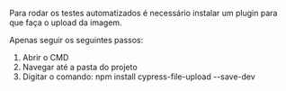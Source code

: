 Para rodar os testes automatizados é necessário instalar um plugin para que faça o upload da imagem.

Apenas seguir os seguintes passos:
1)	Abrir o CMD
2)	Navegar até a pasta do projeto
3)	Digitar o comando: npm install cypress-file-upload --save-dev

